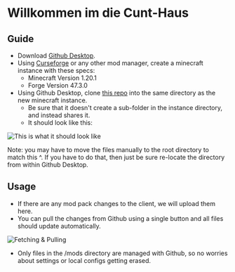 # Willkommen im die Cunt-Haus

## Guide
- Download [Github Desktop](https://desktop.github.com/download/).
- Using [Curseforge](https://www.curseforge.com/download/app) or any other mod manager, create a minecraft instance with these specs:
  - Minecraft Version 1.20.1
  - Forge Version 47.3.0
- Using Github Desktop, clone [this repo](https://github.com/yoshikins/CuntenHausen) into the same directory as the new minecraft instance.
  - Be sure that it doesn't create a sub-folder in the instance directory, and instead shares it.
  - It should look like this:

![This is what it should look like](https://github.com/user-attachments/assets/2f18ce57-fe8e-4f50-8bc1-e82656762a4f)

Note: you may have to move the files manually to the root directory to match this ^. If you have to do that, then just be sure re-locate the directory from within Github Desktop.

## Usage
- If there are any mod pack changes to the client, we will upload them here.
- You can pull the changes from Github using a single button and all files should update automatically.

![Fetching & Pulling](https://github.com/user-attachments/assets/af4c6d7b-224b-46ee-bc12-f4b69ec976b8)

- Only files in the /mods directory are managed with Github, so no worries about settings or local configs getting erased.

